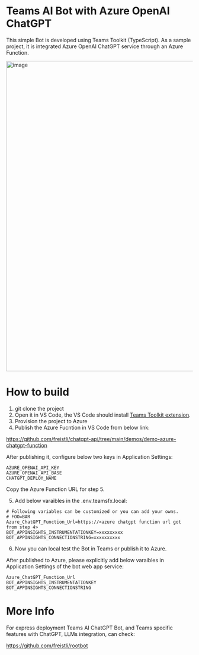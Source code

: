 # Teams AI Bot with Azure OpenAI ChatGPT

This simple Bot is developed using Teams Toolkit (TypeScript). As a sample project, it is integrated Azure OpenAI ChatGPT service through an Azure Function.

<img width="835" alt="image" src="https://user-images.githubusercontent.com/8623897/234754687-9b29d2d9-b366-494f-9c7f-a1d90c0d99aa.png">


# How to build 

1. git clone the project
2. Open it in VS Code, the VS Code should install [Teams Toolkit extension](https://learn.microsoft.com/en-us/microsoftteams/platform/toolkit/install-teams-toolkit?tabs=vscode&pivots=visual-studio-code).
3. Provision the project to Azure
4. Publish the Azure Fucntion in VS Code from below link:

https://github.com/freistli/chatgpt-api/tree/main/demos/demo-azure-chatgpt-function

After publishing it,  configure below two keys in Application Settings:

```
AZURE_OPENAI_API_KEY
AZURE_OPENAI_API_BASE
CHATGPT_DEPLOY_NAME
```

Copy the Azure Function URL for step 5.

5. Add below varaibles in the .env.teamsfx.local:

```
# Following variables can be customized or you can add your owns.
# FOO=BAR
Azure_ChatGPT_Function_Url=https://<azure chatgpt function url got from step 4>
BOT_APPINSIGHTS_INSTRUMENTATIONKEY=xxxxxxxxx
BOT_APPINSIGHTS_CONNECTIONSTRING=xxxxxxxxxx
```

6. Now you can local test the Bot in Teams or publish it to Azure. 

After published to Azure, please explicitly add below varaibles in Application Settings of the bot web app service:

```
Azure_ChatGPT_Function_Url
BOT_APPINSIGHTS_INSTRUMENTATIONKEY
BOT_APPINSIGHTS_CONNECTIONSTRING
```

# More Info

For express deployment Teams AI ChatGPT Bot, and Teams specific features with ChatGPT, LLMs integration, can check:

https://github.com/freistli/rootbot
